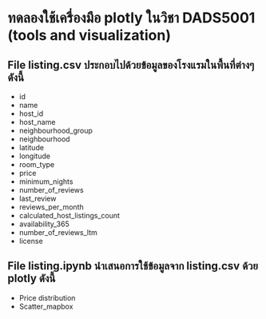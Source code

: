 # ทดลองใช้เครื่องมือ plotly ในวิชา DADS5001 (tools and visualization)
## File listing.csv ประกอบไปด้วยข้อมูลของโรงแรมในพื้นที่ต่างๆดังนี้
 *   id                               
 *   name                             
 *   host_id                         
 *   host_name                       
 *   neighbourhood_group             
 *   neighbourhood                   
 *   latitude                        
 *   longitude                       
 *   room_type                       
 *   price                             
 *  minimum_nights                   
 *  number_of_reviews                
 *  last_review                     
 *  reviews_per_month               
 *  calculated_host_listings_count  
 *  availability_365                  
 *  number_of_reviews_ltm           
 *  license
## File listing.ipynb นำเสนอการใช้ข้อมูลจาก listing.csv ด้วย plotly ดังนี้
* Price distribution
* Scatter_mapbox

